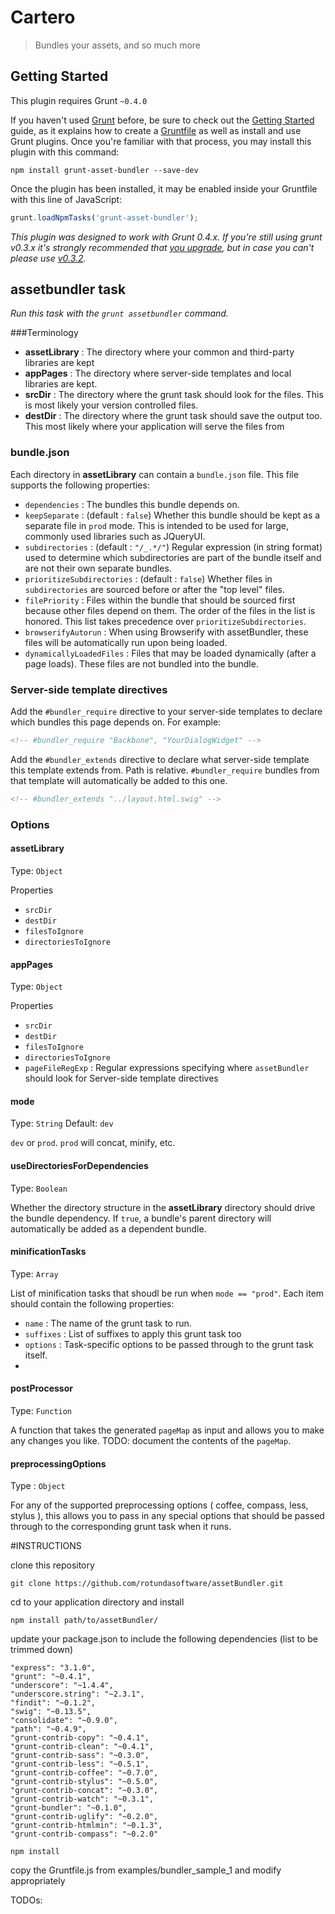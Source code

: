 # Cartero

> Bundles your assets, and so much more

## Getting Started
This plugin requires Grunt `~0.4.0`

If you haven't used [Grunt](http://gruntjs.com/) before, be sure to check out the [Getting Started](http://gruntjs.com/getting-started) guide, as it explains how to create a [Gruntfile](http://gruntjs.com/sample-gruntfile) as well as install and use Grunt plugins. Once you're familiar with that process, you may install this plugin with this command:

```shell
npm install grunt-asset-bundler --save-dev
```

Once the plugin has been installed, it may be enabled inside your Gruntfile with this line of JavaScript:

```js
grunt.loadNpmTasks('grunt-asset-bundler');
```

*This plugin was designed to work with Grunt 0.4.x. If you're still using grunt v0.3.x it's strongly recommended that [you upgrade](http://gruntjs.com/upgrading-from-0.3-to-0.4), but in case you can't please use [v0.3.2](https://github.com/gruntjs/grunt-contrib-less/tree/grunt-0.3-stable).*


## assetbundler task
_Run this task with the `grunt assetbundler` command._

###Terminology

* __assetLibrary__ : The directory where your common and third-party libraries are kept
* __appPages__ : The directory where server-side templates and local libraries are kept.
* __srcDir__ : The directory where the grunt task should look for the files.  This is most likely your version controlled files.
* __destDir__ : The directory where the grunt task should save the output too.  This most likely where your application will serve the files from

### bundle.json

Each directory in __assetLibrary__ can contain a `bundle.json` file.  This file supports the following properties:
* `dependencies` : The bundles this bundle depends on.
* `keepSeparate` : (default : `false`) Whether this bundle should be kept as a separate file in `prod` mode.  This is intended to be used for large, commonly used libraries such as JQueryUI.
* `subdirectories` : (default : `"/_.*/"`) Regular expression (in string format) used to determine which subdirectories are part of the bundle itself and are not their own separate bundles.
* `prioritizeSubdirectories` : (default : `false`) Whether files in `subdirectories` are sourced before or after the "top level" files.
* `filePriority` : Files within the bundle that should be sourced first because other files depend on them.  The order of the files in the list is honored.  This list takes precedence over `prioritizeSubdirectories`.
* `browserifyAutorun` : When using Browserify with assetBundler, these files will be automatically run upon being loaded.
* `dynamicallyLoadedFiles` : Files that may be loaded dynamically (after a page loads).  These files are not bundled into the bundle.


### Server-side template directives

Add the `#bundler_require` directive to your server-side templates to declare which bundles this page depends on.  For example:
```html
<!-- #bundler_require "Backbone", "YourDialogWidget" -->
```

Add the `#bundler_extends` directive to declare what server-side template this template extends from.  Path is relative.  `#bundler_require` bundles from that template will automatically be added to this one.
```html
<!-- #bundler_extends "../layout.html.swig" -->
```

### Options

#### assetLibrary
Type: `Object`

Properties
* `srcDir`
* `destDir`
* `filesToIgnore`
* `directoriesToIgnore`

#### appPages
Type: `Object`

Properties
* `srcDir`
* `destDir`
* `filesToIgnore`
* `directoriesToIgnore`
* `pageFileRegExp` : Regular expressions specifying where `assetBundler` should look for Server-side template directives

#### mode
Type: `String` Default: `dev`

`dev` or `prod`.  `prod` will concat, minify, etc.

#### useDirectoriesForDependencies
Type: `Boolean`

Whether the directory structure in the __assetLibrary__ directory should drive the bundle dependency.  If `true`, a bundle's parent directory will automatically be added as a dependent bundle.

#### minificationTasks
Type: `Array`

List of minification tasks that shoudl be run when `mode == "prod"`.  Each item should contain the following properties:
* `name` : The name of the grunt task to run.
* `suffixes` : List of suffixes to apply this grunt task too
* `options` : Task-specific options to be passed through to the grunt task itself.
* 

#### postProcessor
Type: `Function`

A function that takes the generated `pageMap` as input and allows you to make any changes you like. TODO: document the contents of the `pageMap`.

#### preprocessingOptions
Type : `Object`

For any of the supported preprocessing options ( coffee, compass, less, stylus ), this allows you to pass in any special options that should be passed through to the corresponding grunt task when it runs.

#INSTRUCTIONS

clone this repository
```shell
git clone https://github.com/rotundasoftware/assetBundler.git
```
cd to your application directory and install
```shell
npm install path/to/assetBundler/
```
update your package.json to include the following dependencies (list to be trimmed down)

    "express": "3.1.0",
    "grunt": "~0.4.1",
    "underscore": "~1.4.4",
    "underscore.string": "~2.3.1",
    "findit": "~0.1.2",
    "swig": "~0.13.5",
    "consolidate": "~0.9.0",
    "path": "~0.4.9",
    "grunt-contrib-copy": "~0.4.1",
    "grunt-contrib-clean": "~0.4.1",
    "grunt-contrib-sass": "~0.3.0",
    "grunt-contrib-less": "~0.5.1",
    "grunt-contrib-coffee": "~0.7.0",
    "grunt-contrib-stylus": "~0.5.0",
    "grunt-contrib-concat": "~0.3.0",
    "grunt-contrib-watch": "~0.3.1",
    "grunt-bundler": "~0.1.0",
    "grunt-contrib-uglify": "~0.2.0",
    "grunt-contrib-htmlmin": "~0.1.3",
    "grunt-contrib-compass": "~0.2.0"
    
```shell
npm install
```

copy the Gruntfile.js from examples/bundler_sample_1 and modify appropriately

TODOs:
